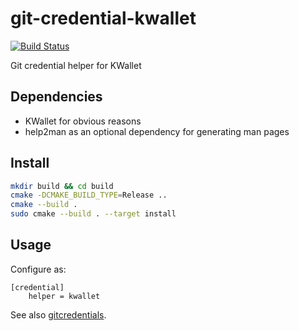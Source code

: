 # git-credential-kwallet
[![Build Status](https://travis-ci.com/Templar-von-Midgard/git-credential-kwallet.svg?branch=master)](https://travis-ci.com/Templar-von-Midgard/git-credential-kwallet)

Git credential helper for KWallet

## Dependencies
* KWallet for obvious reasons
* help2man as an optional dependency for generating man pages

## Install
```bash
mkdir build && cd build
cmake -DCMAKE_BUILD_TYPE=Release ..
cmake --build .
sudo cmake --build . --target install
```

## Usage
Configure as:
```
[credential]
    helper = kwallet
```
See also [gitcredentials](https://git-scm.com/docs/gitcredentials).
